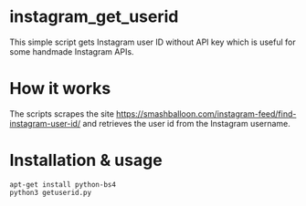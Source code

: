 # instagram_get_userid
This simple script gets Instagram user ID without API key which is useful for some handmade Instagram APIs.

# How it works

The scripts scrapes the site https://smashballoon.com/instagram-feed/find-instagram-user-id/ and retrieves the user id from the Instagram username.

# Installation & usage

    apt-get install python-bs4
    python3 getuserid.py
 
 
